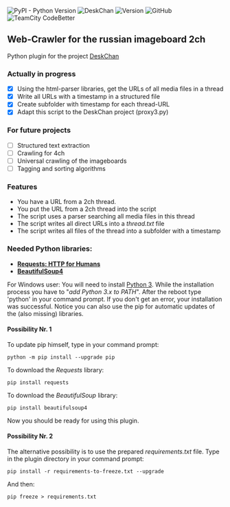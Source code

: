 ![PyPI - Python Version](https://img.shields.io/pypi/pyversions/Django.svg)
![DeskChan](https://img.shields.io/badge/DeskChan-Plugin-blue.svg)
![Version](https://img.shields.io/badge/Version-1.1-blue.svg)
![GitHub](https://img.shields.io/github/license/mashape/apistatus.svg)
![TeamCity CodeBetter](https://img.shields.io/teamcity/codebetter/bt428.svg)



## Web-Crawler for the russian imageboard 2ch
Python plugin for the project [DeskChan](https://github.com/DeskChan/DeskChan)

### Actually in progress
- [x] Using the html-parser libraries, get the URLs of all media files in a thread
- [x] Write all URLs with a timestamp in a structured file
- [x] Create subfolder with timestamp for each thread-URL
- [x] Adapt this script to the DeskChan project (proxy3.py)

### For future projects
- [ ] Structured text extraction
- [ ] Crawling for 4ch
- [ ] Universal crawling of the imageboards
- [ ] Tagging and sorting algorithms

### Features
* You have a URL from a 2ch thread.
* You put the URL from a 2ch thread into the script
* The script uses a parser searching all media files in this thread
* The script writes all direct URLs into a *thread.txt* file
* The script writes all files of the thread into a subfolder with a timestamp

### Needed Python libraries:
* [__Requests: HTTP for Humans__](http://docs.python-requests.org/en/master/user/install/#install)
* [__BeautifulSoup4__](https://www.crummy.com/software/BeautifulSoup/bs4/doc/#installing-beautiful-soup)

For Windows user: You will need to install [Python 3](https://www.python.org/downloads/release/python-370/).
While the installation process you have to "*add Python 3.x to PATH*". After the reboot type 'python' in your command prompt.
If you don't get an error, your installation was successful.
Notice you can also use the pip for automatic updates of the (also missing) libraries.

#### Possibility Nr. 1
To update pip himself, type in your command prompt:
```
python -m pip install --upgrade pip
```

To download the *Requests* library:
```
pip install requests
```

To download the *BeautifulSoup* library:
```
pip install beautifulsoup4
```

Now you should be ready for using this plugin.

#### Possibility Nr. 2
The alternative possibility is to use the prepared *requirements.txt* file.
Type in the plugin directory in your command prompt:
```
pip install -r requirements-to-freeze.txt --upgrade
```

And then:
```
pip freeze > requirements.txt
```



